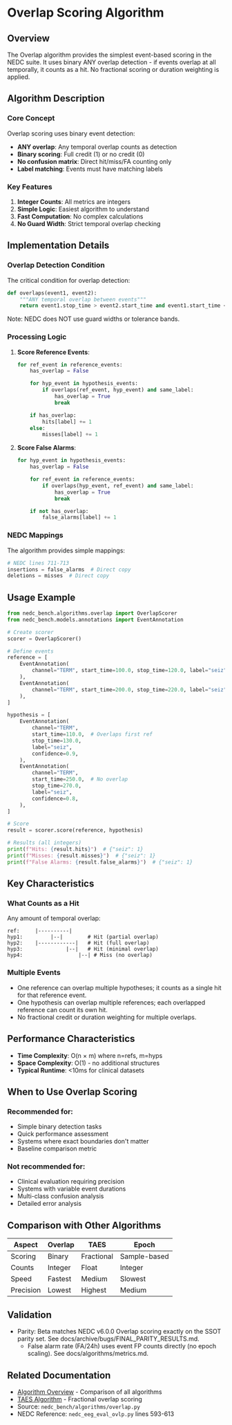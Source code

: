 # Overlap Scoring Algorithm

## Overview

The Overlap algorithm provides the simplest event-based scoring in the NEDC suite. It uses binary ANY overlap detection - if events overlap at all temporally, it counts as a hit. No fractional scoring or duration weighting is applied.

## Algorithm Description

### Core Concept

Overlap scoring uses binary event detection:

- **ANY overlap**: Any temporal overlap counts as detection
- **Binary scoring**: Full credit (1) or no credit (0)
- **No confusion matrix**: Direct hit/miss/FA counting only
- **Label matching**: Events must have matching labels

### Key Features

1. **Integer Counts**: All metrics are integers
1. **Simple Logic**: Easiest algorithm to understand
1. **Fast Computation**: No complex calculations
1. **No Guard Width**: Strict temporal overlap checking

## Implementation Details

### Overlap Detection Condition

The critical condition for overlap detection:

```python
def overlaps(event1, event2):
    """ANY temporal overlap between events"""
    return event1.stop_time > event2.start_time and event1.start_time < event2.stop_time
```

Note: NEDC does NOT use guard widths or tolerance bands.

### Processing Logic

1. **Score Reference Events**:

   ```python
   for ref_event in reference_events:
       has_overlap = False

       for hyp_event in hypothesis_events:
           if overlaps(ref_event, hyp_event) and same_label:
               has_overlap = True
               break

       if has_overlap:
           hits[label] += 1
       else:
           misses[label] += 1
   ```

1. **Score False Alarms**:

   ```python
   for hyp_event in hypothesis_events:
       has_overlap = False

       for ref_event in reference_events:
           if overlaps(hyp_event, ref_event) and same_label:
               has_overlap = True
               break

       if not has_overlap:
           false_alarms[label] += 1
   ```

### NEDC Mappings

The algorithm provides simple mappings:

```python
# NEDC lines 711-713
insertions = false_alarms  # Direct copy
deletions = misses  # Direct copy
```

## Usage Example

```python
from nedc_bench.algorithms.overlap import OverlapScorer
from nedc_bench.models.annotations import EventAnnotation

# Create scorer
scorer = OverlapScorer()

# Define events
reference = [
    EventAnnotation(
        channel="TERM", start_time=100.0, stop_time=120.0, label="seiz", confidence=1.0
    ),
    EventAnnotation(
        channel="TERM", start_time=200.0, stop_time=220.0, label="seiz", confidence=1.0
    ),
]

hypothesis = [
    EventAnnotation(
        channel="TERM",
        start_time=110.0,  # Overlaps first ref
        stop_time=130.0,
        label="seiz",
        confidence=0.9,
    ),
    EventAnnotation(
        channel="TERM",
        start_time=250.0,  # No overlap
        stop_time=270.0,
        label="seiz",
        confidence=0.8,
    ),
]

# Score
result = scorer.score(reference, hypothesis)

# Results (all integers)
print(f"Hits: {result.hits}")  # {"seiz": 1}
print(f"Misses: {result.misses}")  # {"seiz": 1}
print(f"False Alarms: {result.false_alarms}")  # {"seiz": 1}
```

## Key Characteristics

### What Counts as a Hit

Any amount of temporal overlap:

```
ref:     |----------|
hyp1:         |--|        # Hit (partial overlap)
hyp2:    |------------|   # Hit (full overlap)
hyp3:              |--|   # Hit (minimal overlap)
hyp4:                  |--| # Miss (no overlap)
```

### Multiple Events

- One reference can overlap multiple hypotheses; it counts as a single hit for that reference event.
- One hypothesis can overlap multiple references; each overlapped reference can count its own hit.
- No fractional credit or duration weighting for multiple overlaps.

## Performance Characteristics

- **Time Complexity**: O(n × m) where n=refs, m=hyps
- **Space Complexity**: O(1) - no additional structures
- **Typical Runtime**: \<10ms for clinical datasets

## When to Use Overlap Scoring

### Recommended for:

- Simple binary detection tasks
- Quick performance assessment
- Systems where exact boundaries don't matter
- Baseline comparison metric

### Not recommended for:

- Clinical evaluation requiring precision
- Systems with variable event durations
- Multi-class confusion analysis
- Detailed error analysis

## Comparison with Other Algorithms

| Aspect    | Overlap | TAES       | Epoch        |
| --------- | ------- | ---------- | ------------ |
| Scoring   | Binary  | Fractional | Sample-based |
| Counts    | Integer | Float      | Integer      |
| Speed     | Fastest | Medium     | Slowest      |
| Precision | Lowest  | Highest    | Medium       |

## Validation

- Parity: Beta matches NEDC v6.0.0 Overlap scoring exactly on the SSOT parity set. See docs/archive/bugs/FINAL_PARITY_RESULTS.md.
  - False alarm rate (FA/24h) uses event FP counts directly (no epoch scaling). See docs/algorithms/metrics.md.

## Related Documentation

- [Algorithm Overview](overview.md) - Comparison of all algorithms
- [TAES Algorithm](taes.md) - Fractional overlap scoring
- Source: `nedc_bench/algorithms/overlap.py`
- NEDC Reference: `nedc_eeg_eval_ovlp.py` lines 593-613
